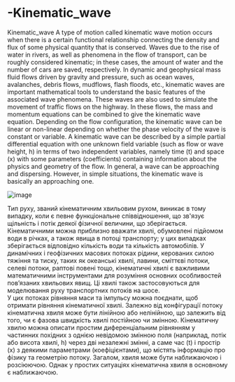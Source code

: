 # -Kinematic_wave
 Kinematic_wave
A type of motion called kinematic wave motion occurs when there is a certain functional relationship connecting the density and flux of some physical quantity that is conserved. Waves due to the rise of water in rivers, as well as phenomena in the flow of transport, can be roughly considered kinematic; in these cases, the amount of water and the number of cars are saved, respectively.
In dynamic and geophysical mass fluid flows driven by gravity and pressure, such as ocean waves, avalanches, debris flows, mudflows, flash floods, etc., kinematic waves are important mathematical tools to understand the basic features of the associated wave phenomena. These waves are also used to simulate the movement of traffic flows on the highway.
In these flows, the mass and momentum equations can be combined to give the kinematic wave equation. Depending on the flow configuration, the kinematic wave can be linear or non-linear depending on whether the phase velocity of the wave is constant or variable.
A kinematic wave can be described by a simple partial differential equation with one unknown field variable (such as flow or wave height, h) in terms of two independent variables, namely time (t) and space (x) with some parameters (coefficients) containing information about the physics and geometry of the flow. In general, a wave can be approaching and dispersing. However, in simple situations, the kinematic wave is basically an approaching one.

![image](https://user-images.githubusercontent.com/86537032/211124988-fa80f598-767e-428a-a659-662d7ee95953.png)

Тип руху, званий кінематичним хвильовим рухом, виникає в тому випадку, коли є певне функціональне співвідношення, що зв'язує щільність і потік деякої фізичної величини, що зберігається. Кінематичними можна приблизно вважати хвилі, обумовлені підйомом води в річках, а також явища в потоці транспорту; у цих випадках зберігається відповідно кількість води та кількість автомобілів. 
У динамічних і геофізичних масових потоках рідини, керованих силою тяжіння та тиску, таких як океанські хвилі, лавини, сміттєві потоки, селеві потоки, раптові повені тощо, кінематичні хвилі є важливими математичними інструментами для розуміння основних особливостей пов’язаних хвильових явищ.  Ці хвилі також застосовуються для моделювання руху транспортних потоків на шосе.  
У цих потоках рівняння маси та імпульсу можна поєднати, щоб отримати рівняння кінематичної хвилі. Залежно від конфігурації потоку кінематична хвиля може бути лінійною або нелінійною, що залежить від того, чи є  фазова швидкість хвилі постійною чи змінною. 
Кінематичну хвилю можна описати простим диференціальним рівнянням у частинних похідних з однією невідомою змінною поля (наприклад, потік або висота хвилі, h) через дві незалежні змінні, а саме час (t) і простір (x) з деякими параметрами (коефіцієнтами), що містять інформацію про фізику та геометрію потоку. Загалом, хвиля може бути наближаючою і розсіюючою. Однак у простих ситуаціях кінематична хвиля в основному є наближаючою.
